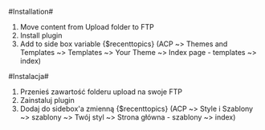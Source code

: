 #Installation#

1. Move content from Upload folder to FTP
2. Install plugin
3. Add to side box variable {$recenttopics} (ACP ~> Themes and Templates ~> Templates ~> Your Theme ~> Index page - templates ~> index)

#Instalacja#

1. Przenieś zawartość folderu upload na swoje FTP
2. Zainstaluj plugin
3. Dodaj do sidebox'a zmienną {$recenttopics} (ACP ~> Style i Szablony ~> szablony ~> Twój styl ~> Strona główna - szablony ~> index)
